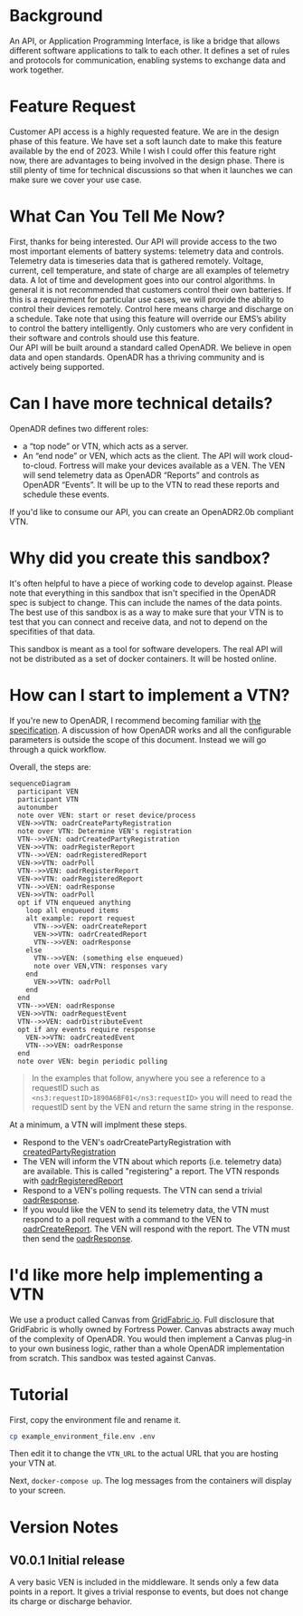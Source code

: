 # Background
An API, or Application Programming Interface, is like a bridge that allows different software applications to talk to each other. It defines a set of rules and protocols for communication, enabling systems to exchange data and work together.

# Feature Request
Customer API access is a highly requested feature.  We are in the design phase of this feature.  We have set a soft launch date to make this feature available by the end of 2023.
While I wish I could offer this feature right now, there are advantages to being involved in the design phase.  There is still plenty of time for technical discussions so that when it launches we can make sure we cover your use case.

# What Can You Tell Me Now?
First, thanks for being interested.  Our API will provide access to the two most important elements of battery systems: telemetry data and controls.  
Telemetry data is timeseries data that is gathered remotely.  Voltage, current, cell temperature, and state of charge are all examples of telemetry data.
A lot of time and development goes into our control algorithms.  In general it is not recommended that customers control their own batteries.  If this is a requirement for particular use cases, we will provide the ability to control their devices remotely.  Control here means charge and discharge on a schedule.  Take note that using this feature will override our EMS’s ability to control the battery intelligently.  Only customers who are very confident in their software and controls should use this feature.  
Our API will be built around a standard called OpenADR.  We believe in open data and open standards.  OpenADR has a thriving community and is actively being supported.

# Can I have more technical details?
OpenADR defines two different roles:
-	a “top node” or VTN, which acts as a server.  
-	An “end node” or VEN, which acts as the client.
The API will work cloud-to-cloud.  Fortress will make your devices available as a VEN.  The VEN will send telemetry data as OpenADR “Reports” and controls as OpenADR “Events”.  It will be up to the VTN to read these reports and schedule these events. 

If you'd like to consume our API, you can create an OpenADR2.0b compliant VTN.  

# Why did you create this sandbox?
It's often helpful to have a piece of working code to develop against.  Please note that everything in this sandbox that isn't specified in the OpenADR spec is subject to change.  This can include the names of the data points.  The best use of this sandbox is as a way to make sure that your VTN is to test that you can connect and receive data, and not to depend on the specifities of that data.

This sandbox is meant as a tool for software developers.  The real API will not be distributed as a set of docker containers.  It will be hosted online.  

# How can I start to implement a VTN?

If you're new to OpenADR, I recommend becoming familiar with [the specification](https://openadr.memberclicks.net/index.php?option=com_mcform&view=ngforms&id=24296#!/).  A discussion of how OpenADR works and all the configurable parameters is outside the scope of this document.  Instead we will go through a quick workflow.  

Overall, the steps are:

```mermaid
sequenceDiagram
  participant VEN
  participant VTN
  autonumber
  note over VEN: start or reset device/process
  VEN->>VTN: oadrCreatePartyRegistration
  note over VTN: Determine VEN's registration
  VTN-->>VEN: oadrCreatedPartyRegistration
  VEN->>VTN: oadrRegisterReport
  VTN-->>VEN: oadrRegisteredReport
  VEN->>VTN: oadrPoll
  VTN-->>VEN: oadrRegisterReport
  VEN->>VTN: oadrRegisteredReport
  VTN-->>VEN: oadrResponse
  VEN->>VTN: oadrPoll
  opt if VTN enqueued anything
    loop all enqueued items
    alt example: report request
      VTN-->>VEN: oadrCreateReport
      VEN->>VTN: oadrCreatedReport
      VTN-->>VEN: oadrResponse
    else
      VTN-->>VEN: (something else enqueued)
      note over VEN,VTN: responses vary
    end
      VEN->>VTN: oadrPoll
    end
  end
  VTN-->>VEN: oadrResponse
  VEN->>VTN: oadrRequestEvent
  VTN-->>VEN: oadrDistributeEvent
  opt if any events require response
    VEN->>VTN: oadrCreatedEvent
    VTN-->>VEN: oadrResponse
  end
  note over VEN: begin periodic polling

```

> In the examples that follow, anywhere you see a reference to a requestID such as `                <ns3:requestID>1890A6BF01</ns3:requestID>` you will need to read the requestID sent by the VEN and return the same string in the response.

At a minimum, a VTN will implment these steps. 

- Respond to the VEN's oadrCreatePartyRegistration with 
[createdPartyRegistration](example_payloads/createdPartyRegistration.xml)
- The VEN will inform the VTN about which reports (i.e. telemetry data) are available.  This is called "registering" a report.  The VTN responds with [oadrRegisteredReport](example_payloads/createdPartyRegistration.xml)
- Respond to a VEN's polling requests.  The VTN can send a trivial [oadrResponse](example_payloads/oadrResponse.xml).
- If you would like the VEN to send its telemetry data, the VTN must respond to a poll request with a command to the VEN to [oadrCreateReport](example_payloads/oadrCreateReport.xml).  The VEN will respond with the report.  The VTN must then send the [oadrResponse](example_payloads/oadrResponse.xml).



# I'd like more help implementing a VTN

We use a product called Canvas from [GridFabric.io](https://www.gridfabric.io/).  Full disclosure that GridFabric is wholly owned by Fortress Power.  Canvas abstracts away much of the complexity of OpenADR.  You would then implement a Canvas plug-in to your own business logic, rather than a whole OpenADR implementation from scratch.  This sandbox was tested against Canvas.

# Tutorial

First, copy the environment file and rename it.
```bash
cp example_environment_file.env .env
```

Then edit it to change the `VTN_URL` to the actual URL that you are hosting your VTN at.

Next, `docker-compose up`.  The log messages from the containers will display to your screen.

# Version Notes

## V0.0.1 Initial release

A very basic VEN is included in the middleware.  It sends only a few data points in a report.  It gives a trivial response to events, but does not change its charge or discharge behavior. 